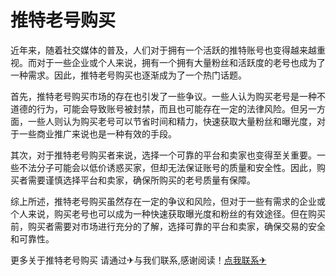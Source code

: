 # 推特老号购买

近年来，随着社交媒体的普及，人们对于拥有一个活跃的推特账号也变得越来越重视。而对于一些企业或个人来说，拥有一个拥有大量粉丝和活跃度的老号也成为了一种需求。因此，推特老号购买也逐渐成为了一个热门话题。

首先，推特老号购买市场的存在也引发了一些争议。一些人认为购买老号是一种不道德的行为，可能会导致账号被封禁，而且也可能存在一定的法律风险。但另一方面，一些人则认为购买老号可以节省时间和精力，快速获取大量粉丝和曝光度，对于一些商业推广来说也是一种有效的手段。

其次，对于推特老号购买者来说，选择一个可靠的平台和卖家也变得至关重要。一些不法分子可能会以低价诱惑买家，但却无法保证账号的质量和安全性。因此，购买者需要谨慎选择平台和卖家，确保所购买的老号质量有保障。

综上所述，推特老号购买虽然存在一定的争议和风险，但对于一些有需求的企业或个人来说，购买老号也可以成为一种快速获取曝光度和粉丝的有效途径。但在购买前，购买者需要对市场进行充分的了解，选择可靠的平台和卖家，确保交易的安全和可靠性。

更多关于推特老号购买 请通过✈与我们联系,感谢阅读！[点我联系✈](https://doc.G208.com)